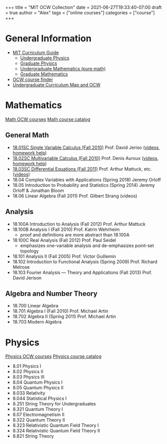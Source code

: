 +++
title = "MIT OCW Collection"
date = 2021-06-27T19:33:40-07:00
draft = true
author = "Alex"
tags = ["online courses"]
categories = ["course"]
+++
# General Information
- [MIT Curriculum Guide](https://ocw.mit.edu/courses/mit-curriculum-guide)
    - [Undergraduate Physics](http://catalog.mit.edu/degree-charts/physics-course-8/)
    - [Graduate Physics](http://catalog.mit.edu/schools/science/physics/#graduatetext)
    - [Undergraduate Mathematics (pure math)](http://catalog.mit.edu/degree-charts/mathematics-course-18/#theoreticalmathematicstext)
    - [Graduate Mathematics](http://catalog.mit.edu/schools/science/mathematics/#graduatetext)
- [OCW course finder](https://ocw.mit.edu/courses/find-by-number/)
- [Undergraduate Curriculum Map and OCW](https://ocw.mit.edu/courses/mit-curriculum-guide/#map)


# Mathematics
[Math OCW courses](https://ocw.mit.edu/courses/mathematics/)
[Math course catalog](http://catalog.mit.edu/subjects/18/)


## General Math
- [18.01SC Single Variable Calculus (Fall 2010)](https://ocw.mit.edu/courses/mathematics/18-01sc-single-variable-calculus-fall-2010/index.htm) Prof. David Jeriso ([videos](https://www.youtube.com/playlist?list=PL590CCC2BC5AF3BC1), [homework help](https://www.youtube.com/playlist?list=PL21BCE50ABFF029F1))
- [18.02SC Multivariable Calculus (Fall 2010)](https://ocw.mit.edu/courses/mathematics/18-02sc-multivariable-calculus-fall-2010/) Prof. Denis Auroux ([videos](https://www.youtube.com/playlist?list=PL4C4C8A7D06566F38), [homework help](https://www.youtube.com/playlist?list=PLF07555F3CC669D01))
- [18.03SC Differential Equations (Fall 2011)](https://ocw.mit.edu/courses/mathematics/18-03sc-differential-equations-fall-2011/) Prof. Arthur Mattuck, etc. ([videos](https://www.youtube.com/playlist?list=PL64BDFBDA2AF24F7E))
- 18.04 Complex Variables with Applications (Spring 2018) Jeremy Orloff
- 18.05 Introduction to Probability and Statistics (Spring 2014) Jeremy Orloff & Jonathan Bloom
- 18.06 Linear Algebra (Fall 2011) Prof. Gilbert Strang (videos)

## Analysis
- 18.100A Introduction to Analysis (Fall 2012) Prof. Arthur Mattuck
- 18.100B Analysis I (Fall 2010) Prof. Katrin Wehrheim
    - proof and definitions are more abstract than 18.100A
- 18.100C Real Analysis (Fall 2012) Prof. Paul Seidel
    - emphasizes one-variable analysis and de-emphasizes point-set topology
- 18.101 Analysis II (Fall 2005) Prof. Victor Guillemin
- 18.102 Introduction to Functional Analysis (Spring 2009) Prof. Richard Melrose
- 18.103 Fourier Analysis — Theory and Applications (Fall 2013) Prof. David Jerison

## Algebra and Number Theory
- 18.700 Linear Algebra
- 18.701 Algebra I (Fall 2010) Prof. Michael Artin
- 18.702 Algebra II (Spring 2011) Prof. Michael Artin
- 18.703 Modern Algebra


# Physics
[Physics OCW courses](https://ocw.mit.edu/courses/physics/)
[Physics course catalog](http://catalog.mit.edu/subjects/8/)

- 8.01 Physics I
- 8.02 Physics II
- 8.03 Physics III
- 8.04 Quantum Physics I
- 8.05 Quantum Physics II
- 8.033 Relativity
- 8.044 Statistical Physics I
- 8.251 String Theory for Undergraduates
- 8.321 Quantum Theory I
- 8.07 Electromagnetism II
- 8.322 Quantum Theory II
- 8.323 Relativistic Quantum Field Theory I
- 8.324 Relativistic Quantum Field Theory II
- 8.821 String Theory
